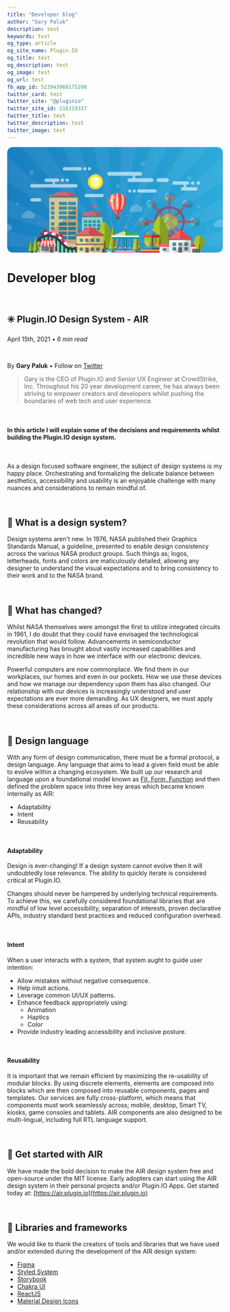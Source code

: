 ```yaml
---
title: "Developer blog"
author: "Gary Paluk"
description: test
keywords: test
og_type: article
og_site_name: Plugin.IO
og_title: test
og_description: test
og_image: test
og_url: test
fb_app_id: 523943968175208
twitter_card: test
twitter_site: "@pluginio"
twitter_site_id: 216319337
twitter_title: test
twitter_description: test
twitter_image: test
---
```


![A Plugin.IO branded banner that shows a young woman in front of a vivid blue background.](https://raw.githubusercontent.com/pluginio/static-content/main/lang/en/docs/v1/images/header_banner.png)

# Developer blog

<br />

## ✳️ Plugin.IO Design System - AIR
April 15th, 2021 • *6 min read*

<br />


By **Gary Paluk** • Follow on [Twitter](https://twitter.com/garypaluk)

>Gary is the CEO of Plugin.IO and Senior UX Engineer at CrowdStrike, Inc. Throughout his 20 year development career, he has always been striving to empower creators and developers whilst pushing the boundaries of web tech and user experience.

<br />

#### **In this article I will explain some of the decisions and requirements whilst building the Plugin.IO design system.**

<br />

As a design focused software engineer, the subject of design systems is my happy place. Orchestrating and formalizing the delicate balance between aesthetics, accessibility and usability is an enjoyable challenge with many nuances and considerations to remain mindful of. 

<br />

## 🎯 What is a design system?

Design systems aren't new. In 1976, NASA published their Graphics Standards Manual, a guideline, presented to enable design consistency across the various NASA product groups. Such things as; logos, letterheads, fonts and colors are maticulously detailed, allowing any designer to understand the visual expectations and to bring consistency to their work and to the NASA brand.

<br />

## 🎯 What has changed?

Whilst NASA themselves were amongst the first to utilize integrated circuits in 1961, I do doubt that they could have envisaged the technological revolution that would follow. Advancements in semiconductor manufacturing has brought about vastly increased capabilities and incredible new ways in how we interface with our electronic devices.

Powerful computers are now commonplace. We find them in our workplaces, our homes and even in our pockets. How we use these devices and how we manage our dependency upon them has also changed. Our relationship with our devices is increasingly understood and user expectations are ever more demanding. As UX designers, we must apply these considerations across all areas of our products.

<br />

## 🎯 Design language

With any form of design communication, there must be a formal protocol, a design language. Any language that aims to lead a given field must be able to evolve within a changing ecosystem. We built up our research and language upon a foundational model known as [Fit, Form, Function](https://www.technia.co.uk/blog/evaluating-the-change-form-fit-and-function-fff/) and then defined the problem space into three key areas which became known internally as AIR:

- Adaptability
- Intent
- Reusability

<br />

#### **Adaptability**

Design is ever-changing! If a design system cannot evolve then it will undoubtedly lose relevance. The ability to quickly iterate is considered critical at Plugin.IO.

Changes should never be hampered by underlying technical requirements. To achieve this, we carefully considered foundational libraries that are mindful of low level accessibility, separation of interests, proven declarative APIs, industry standard best practices and reduced configuration overhead.

<br />

#### **Intent**

When a user interacts with a system, that system aught to guide user intention:

- Allow mistakes without negative consequence.
- Help intuit actions.
- Leverage common UI/UX patterns.
- Enhance feedback appropriately using:
    - Animation
    - Haptics
    - Color
- Provide industry leading accessibility and inclusive posture.

<br />

#### **Reusability**

It is important that we remain efficient by maximizing the re-usability of modular blocks. By using discrete elements, elements are composed into blocks which are then composed into reusable components, pages and templates. Our services are fully cross-platform, which means that components must work seamlessly across; mobile, desktop, Smart TV, kiosks, game consoles and tablets. AIR components are also designed to be multi-lingual, including full RTL language support.

<br />

## 🎯 Get started with AIR

We have made the bold decision to make the AIR design system free and open-source under the MIT license. Early adopters can start using the AIR design system in their personal projects and/or Plugin.IO Apps. Get started today at: [https://air.plugin.io](https://air.plugin.io)

<br />

## 🎯 Libraries and frameworks

We would like to thank the creators of tools and libraries that we have used and/or extended during the development of the AIR design system:

- [Figma](https://figma.com/)
- [Styled System](https://styled-system.com)
- [Storybook](https://storybook.js.org/)
- [Chakra UI](https://chakra-ui.com/)
- [ReactJS](https://reactjs.org/)
- [Material Design Icons](https://materialdesignicons.com/)

<br />
